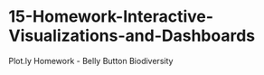 # 15-Homework-Interactive-Visualizations-and-Dashboards
Plot.ly Homework - Belly Button Biodiversity
